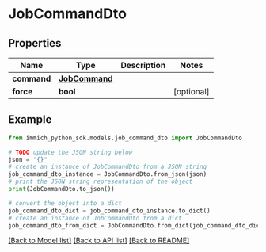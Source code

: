 # JobCommandDto


## Properties

Name | Type | Description | Notes
------------ | ------------- | ------------- | -------------
**command** | [**JobCommand**](JobCommand.md) |  | 
**force** | **bool** |  | [optional] 

## Example

```python
from immich_python_sdk.models.job_command_dto import JobCommandDto

# TODO update the JSON string below
json = "{}"
# create an instance of JobCommandDto from a JSON string
job_command_dto_instance = JobCommandDto.from_json(json)
# print the JSON string representation of the object
print(JobCommandDto.to_json())

# convert the object into a dict
job_command_dto_dict = job_command_dto_instance.to_dict()
# create an instance of JobCommandDto from a dict
job_command_dto_from_dict = JobCommandDto.from_dict(job_command_dto_dict)
```
[[Back to Model list]](../README.md#documentation-for-models) [[Back to API list]](../README.md#documentation-for-api-endpoints) [[Back to README]](../README.md)


